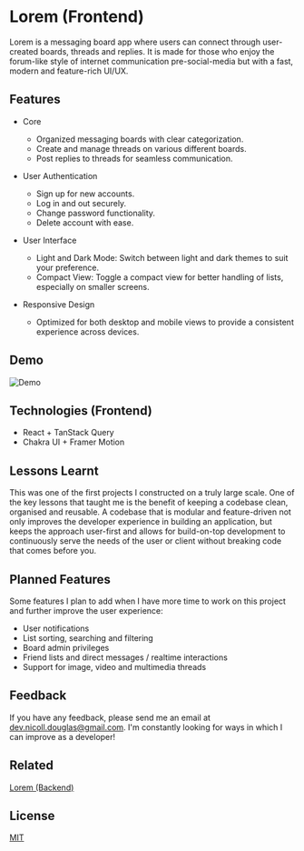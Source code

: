 # Lorem (Frontend)

Lorem is a messaging board app where users can connect through user-created boards, threads and replies. It is made for those who enjoy the forum-like style of internet communication pre-social-media but with a fast, modern and feature-rich UI/UX.

## Features

- Core

  - Organized messaging boards with clear categorization.
  - Create and manage threads on various different boards.
  - Post replies to threads for seamless communication.

- User Authentication

  - Sign up for new accounts.
  - Log in and out securely.
  - Change password functionality.
  - Delete account with ease.

- User Interface

  - Light and Dark Mode: Switch between light and dark themes to suit your preference.
  - Compact View: Toggle a compact view for better handling of lists, especially on smaller screens.

- Responsive Design
  - Optimized for both desktop and mobile views to provide a consistent experience across devices.

## Demo

![Demo](https://github.com/nicoll-douglas/portfolio-website/blob/main/public/projects/lorem/lorem-demo.gif?raw=true)

## Technologies (Frontend)

- React + TanStack Query
- Chakra UI + Framer Motion

## Lessons Learnt

This was one of the first projects I constructed on a truly large scale. One of the key lessons that taught me is the benefit of keeping a codebase clean, organised and reusable. A codebase that is modular and feature-driven not only improves the developer experience in building an application, but keeps the approach user-first and allows for build-on-top development to continuously serve the needs of the user or client without breaking code that comes before you.

## Planned Features

Some features I plan to add when I have more time to work on this project and further improve the user experience:

- User notifications
- List sorting, searching and filtering
- Board admin privileges
- Friend lists and direct messages / realtime interactions
- Support for image, video and multimedia threads

## Feedback

If you have any feedback, please send me an email at dev.nicoll.douglas@gmail.com. I'm constantly looking for ways in which I can improve as a developer!

## Related

[Lorem (Backend)](https://github.com/nicoll-douglas/lorem-backend)

## License

[MIT](https://choosealicense.com/licenses/mit/)
